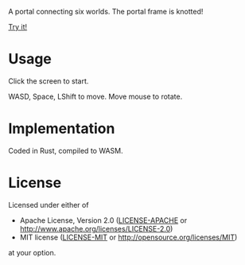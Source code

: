 A portal connecting six worlds. The portal frame is knotted!

[Try it!](https://finegeometer.github.io/knotted-portal/)

# Usage

Click the screen to start.

WASD, Space, LShift to move.
Move mouse to rotate.

# Implementation

Coded in Rust, compiled to WASM.

# License

Licensed under either of

 * Apache License, Version 2.0
   ([LICENSE-APACHE](LICENSE-APACHE) or http://www.apache.org/licenses/LICENSE-2.0)
 * MIT license
   ([LICENSE-MIT](LICENSE-MIT) or http://opensource.org/licenses/MIT)

at your option.
